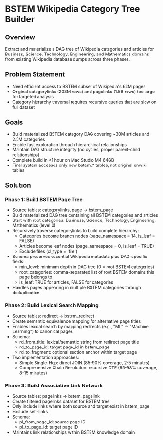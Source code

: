 # BSTEM Wikipedia Category Tree Builder

## Overview
Extract and materialize a DAG tree of Wikipedia categories and articles for Business, Science, Technology, Engineering, and Mathematics domains from existing Wikipedia database dumps across three phases.

## Problem Statement
- Need efficient access to BSTEM subset of Wikipedia's 63M pages
- Original categorylinks (208M rows) and pagelinks (1.5B rows) too large for targeted analysis  
- Category hierarchy traversal requires recursive queries that are slow on full dataset

## Goals
- Build materialized BSTEM category DAG covering ~30M articles and 2.5M categories
- Enable fast exploration through hierarchical relationships
- Maintain DAG structure integrity (no cycles, proper parent-child relationships)
- Complete build in <1 hour on Mac Studio M4 64GB
- Final system accesses only new bstem_* tables, not original enwiki tables

## Solution

### Phase 1: Build BSTEM Page Tree
- Source tables: categorylinks, page → bstem_page
- Build materialized DAG tree containing all BSTEM categories and articles
- Start with root categories: Business, Science, Technology, Engineering, Mathematics (level 0)
- Recursively traverse categorylinks to build complete hierarchy:
  - Categories become branch nodes (page_namespace = 14, is_leaf = FALSE)
  - Articles become leaf nodes (page_namespace = 0, is_leaf = TRUE)  
  - Exclude files (cl_type = 'file')
- Schema preserves essential Wikipedia metadata plus DAG-specific fields:
  - min_level: minimum depth in DAG tree (0 = root BSTEM categories)
  - root_categories: comma-separated list of root BSTEM domains this page belongs to
  - is_leaf: TRUE for articles, FALSE for categories
- Handles pages appearing in multiple BSTEM categories through deduplication

### Phase 2: Build Lexical Search Mapping  
- Source tables: redirect → bstem_redirect
- Create semantic equivalence mapping for alternative page titles
- Enables lexical search by mapping redirects (e.g., "ML" → "Machine Learning") to canonical pages
- Schema:
  - rd_from_title: lexical/semantic string from redirect page title
  - rd_to_page_id: target page_id in bstem_page
  - rd_to_fragment: optional section anchor within target page
- Two implementation approaches:
  - Simple Single-Hop: direct JOIN (85-90% coverage, 2-5 minutes)
  - Comprehensive Chain Resolution: recursive CTE (95-98% coverage, 8-15 minutes)

### Phase 3: Build Associative Link Network
- Source tables: pagelinks → bstem_pagelink  
- Create filtered pagelinks dataset for BSTEM tree
- Only include links where both source and target exist in bstem_page
- Exclude self-links
- Schema:
  - pl_from_page_id: source page ID
  - pl_to_page_id: target page ID
- Maintains link relationships within BSTEM knowledge domain
     
